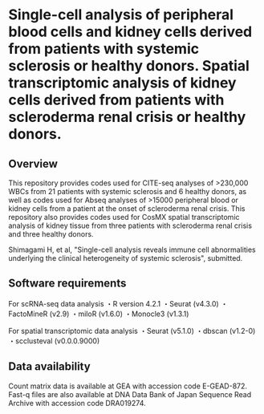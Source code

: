 # Single-cell analysis of peripheral blood cells and kidney cells derived from patients with systemic sclerosis or healthy donors. Spatial transcriptomic analysis of kidney cells derived from patients with scleroderma renal crisis or healthy donors.

## Overview
This repository provides codes used for CITE-seq analyses of >230,000 WBCs from 21 patients with systemic sclerosis and 6 healthy donors, as well as codes used for Abseq analyses of >15000 peripheral blood or kidney cells from a patient at the onset of scleroderma renal crisis. This repository also provides codes used for CosMX spatial transcriptomic analysis of kidney tissue from three patients with scleroderma renal crisis and three healthy donors.

Shimagami H, et al, "Single-cell analysis reveals immune cell abnormalities underlying the clinical heterogeneity of systemic sclerosis", submitted. 

## Software requirements
For scRNA-seq data analysis
・R version 4.2.1
・Seurat (v4.3.0)
・FactoMineR (v2.9)
・miloR (v1.6.0)
・Monocle3 (v1.3.1)

For spatial transcriptomic data analysis
・Seurat (v5.1.0)
・dbscan (v1.2-0)
・scclusteval (v0.0.0.9000)

## Data availability
Count matrix data is available at GEA with accession code E-GEAD-872. Fast-q files are also available at DNA Data Bank of Japan Sequence Read Archive with accession code DRA019274.
